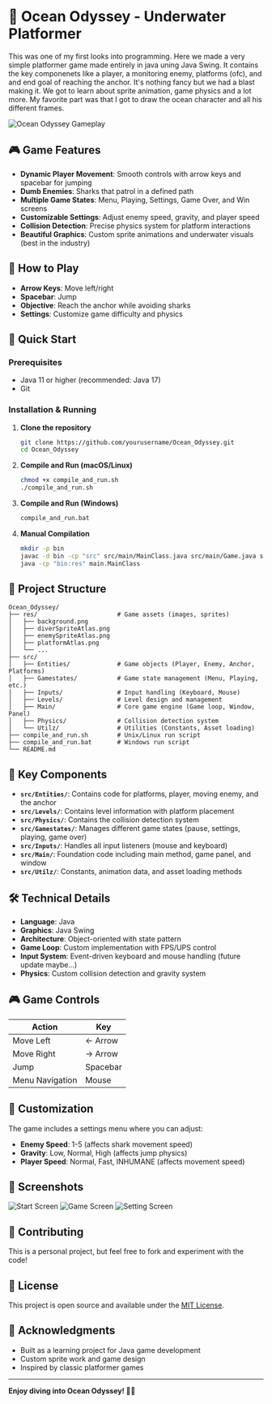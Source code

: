 # 🌊 Ocean Odyssey - Underwater Platformer

This was one of my first looks into programming. Here we made a very simple platformer game made entirely in java uning Java Swing. It contains the key componenets like a player, a monitoring enemy, platforms (ofc), and and end goal of reaching the anchor. It's nothing fancy but we had a blast making it. We got to learn about sprite animation, game physics and a lot more. My favorite part was that I got to draw the ocean character and all his different frames.

![Ocean Odyssey Gameplay](https://img.shields.io/badge/Java-ED8B00?style=for-the-badge&logo=openjdk&logoColor=white)

## 🎮 Game Features

- **Dynamic Player Movement**: Smooth controls with arrow keys and spacebar for jumping
- **Dumb Enemies**: Sharks that patrol in a defined path
- **Multiple Game States**: Menu, Playing, Settings, Game Over, and Win screens
- **Customizable Settings**: Adjust enemy speed, gravity, and player speed
- **Collision Detection**: Precise physics system for platform interactions
- **Beautiful Graphics**: Custom sprite animations and underwater visuals (best in the industry)

## 🎯 How to Play

- **Arrow Keys**: Move left/right
- **Spacebar**: Jump
- **Objective**: Reach the anchor while avoiding sharks
- **Settings**: Customize game difficulty and physics

## 🚀 Quick Start

### Prerequisites

- Java 11 or higher (recommended: Java 17)
- Git

### Installation & Running

1. **Clone the repository**

   ```bash
   git clone https://github.com/yourusername/Ocean_Odyssey.git
   cd Ocean_Odyssey
   ```

2. **Compile and Run (macOS/Linux)**

   ```bash
   chmod +x compile_and_run.sh
   ./compile_and_run.sh
   ```

3. **Compile and Run (Windows)**

   ```cmd
   compile_and_run.bat
   ```

4. **Manual Compilation**
   ```bash
   mkdir -p bin
   javac -d bin -cp "src" src/main/MainClass.java src/main/Game.java src/main/GamePanel.java src/main/GameWindow.java src/main/MenuFrame.java src/main/Settings.java src/Entities/*.java src/gamestates/*.java src/inputs/*.java src/Levels/*.java src/Physics/*.java src/utilz/*.java
   java -cp "bin:res" main.MainClass
   ```

## 📁 Project Structure

```
Ocean_Odyssey/
├── res/                      # Game assets (images, sprites)
│   ├── background.png
│   ├── diverSpriteAtlas.png
│   ├── enemySpriteAtlas.png
│   ├── platformAtlas.png
│   └── ...
├── src/
│   ├── Entities/             # Game objects (Player, Enemy, Anchor, Platforms)
│   ├── Gamestates/           # Game state management (Menu, Playing, etc.)
│   ├── Inputs/               # Input handling (Keyboard, Mouse)
│   ├── Levels/               # Level design and management
│   ├── Main/                 # Core game engine (Game loop, Window, Panel)
│   ├── Physics/              # Collision detection system
│   └── Utilz/                # Utilities (Constants, Asset loading)
├── compile_and_run.sh        # Unix/Linux run script
├── compile_and_run.bat       # Windows run script
└── README.md
```

## 🎨 Key Components

- **`src/Entities/`**: Contains code for platforms, player, moving enemy, and the anchor
- **`src/Levels/`**: Contains level information with platform placement
- **`src/Physics/`**: Contains the collision detection system
- **`src/Gamestates/`**: Manages different game states (pause, settings, playing, game over)
- **`src/Inputs/`**: Handles all input listeners (mouse and keyboard)
- **`src/Main/`**: Foundation code including main method, game panel, and window
- **`src/Utilz/`**: Constants, animation data, and asset loading methods

## 🛠️ Technical Details

- **Language**: Java
- **Graphics**: Java Swing
- **Architecture**: Object-oriented with state pattern
- **Game Loop**: Custom implementation with FPS/UPS control
- **Input System**: Event-driven keyboard and mouse handling (future update maybe...)
- **Physics**: Custom collision detection and gravity system

## 🎮 Game Controls

| Action          | Key      |
| --------------- | -------- |
| Move Left       | ← Arrow  |
| Move Right      | → Arrow  |
| Jump            | Spacebar |
| Menu Navigation | Mouse    |

## 🔧 Customization

The game includes a settings menu where you can adjust:

- **Enemy Speed**: 1-5 (affects shark movement speed)
- **Gravity**: Low, Normal, High (affects jump physics)
- **Player Speed**: Normal, Fast, INHUMANE (affects movement speed)

## 📸 Screenshots

![Start Screen](./res/startScreen.png)
![Game Screen](./res/gameScreen.png)
![Setting Screen](./res/settingScreen.png)

## 🤝 Contributing

This is a personal project, but feel free to fork and experiment with the code!

## 📄 License

This project is open source and available under the [MIT License](LICENSE).

## 🙏 Acknowledgments

- Built as a learning project for Java game development
- Custom sprite work and game design
- Inspired by classic platformer games

---

**Enjoy diving into Ocean Odyssey! 🌊🐠**
